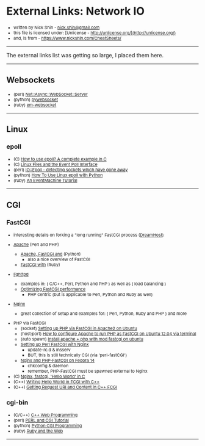 # External Links: Network IO

- written by Nick Shin - nick.shin@gmail.com
- this file is licensed under: [Unlicense - http://unlicense.org/](http://unlicense.org/)
- and, is from - <https://www.nickshin.com/CheatSheets/>

* * *

The external links list was getting so large, I placed them here.

* * *

## Websockets

- (perl) [Net::Async::WebSocket::Server](https://metacpan.org/pod/Net::Async::WebSocket::Server)
- (python) [pywebsocket](http://code.google.com/p/pywebsocket/)
- (ruby) [em-websocket](https://github.com/igrigorik/em-websocket)

* * *

## Linux

### epoll

- (C) [How to use epoll? A complete example in C](https://banu.com/blog/2/how-to-use-epoll-a-complete-example-in-c/)
- (C) [Linux Files and the Event Poll Interface](http://www.devshed.com/c/a/BrainDump/Linux-Files-and-the-Event-Poll-Interface/)
- (perl) [IO::Epoll - detecting sockets which have gone away](http://www.perlmonks.org/index.pl?node_id=646683)
- (python) [How To Use Linux epoll with Python](http://scotdoyle.com/python-epoll-howto.html)
- (ruby) [An EventMachine Tutorial](http://20bits.com/article/an-eventmachine-tutorial)

* * *

## CGI

### FastCGI

- interesting details on forking a "long running" FastCGI process ([DreamHost](http://wiki.dreamhost.com/Perl_FastCGI))

- [Apache](http://httpd.apache.org/mod_fcgid/mod/mod_fcgid.html) (Perl and PHP)
	- [Apache, FastCGI and](http://www.electricmonk.nl/docs/apache_fastcgi_python/apache_fastcgi_python.html) (Python)
		- also a nice overview of FastCGI
	- [FastCGI with](https://rubygems.org/gems/fcgi/) (Ruby)
- [lighttpd](http://redmine.lighttpd.net/projects/lighttpd/wiki/Docs_ModFastCGI)
	- examples in: ( C/C++, Perl, Python and PHP ) as well as ( load balancing )
	- [Optimizing FastCGI performance](http://redmine.lighttpd.net/projects/lighttpd/wiki/Docs_PerformanceFastCGI)
		- PHP centric (but is applicable to Perl, Python and Ruby as well)
- [Nginx](http://wiki.nginx.org/Configuration#FastCGI_examples)
	- great collection of setup and examples for: ( Perl, Python, Ruby and PHP ) and more
<!--
[//] # ( 	- [nginx pitfalls](http://wiki.nginx.org/Pitfalls) )
-->

- PHP via FastCGI
	- (socket) [Setting up PHP via FastCGI in Apache2 on Ubuntu](http://igor.gold.ac.uk/~mas01rwb/pages/apache-php-fastcgi.html)
	- (host:port) [How to configure Apache to run PHP as FastCGI on Ubuntu 12.04 via terminal](http://askubuntu.com/questions/378734/how-to-configure-apache-to-run-php-as-fastcgi-on-ubuntu-12-04-via-terminal)
	- (auto spawn) [Install apache + php with mod fastcgi on ubuntu](http://www.binarytides.com/install-apache-php-mod-fastcgi-ubuntu/)
	- [Setting up Perl FastCGI with Nginx](http://nginxlibrary.com/perl-fastcgi/)
		- update-rc.d & insserv
		- BUT, this is still technically CGI (via 'perl-fastCGI')
	- [Nginx and PHP-FastCGI on Fedora 14](https://library.linode.com/web-servers/nginx/php-fastcgi/fedora-14)
		- chkconfig &amp; daemon
		- remember, PHP-FastCGI must be spawned external to Nginx
- (C) [Nginx, fastcgi, 'Hello World' in C](http://www.kutukupret.com/2010/08/20/nginx-fastcgi-hello-world-in-c/)
- (C++) [Writing Hello World in FCGI with C++](http://chriswu.me/blog/writing-hello-world-in-fcgi-with-c-plus-plus/)
- (C++) [Getting Request URI and Content in C++ FCGI](http://chriswu.me/blog/getting-request-uri-and-content-in-c-plus-plus-fcgi/)

### cgi-bin

- (C/C++) [C++ Web Programming](http://www.tutorialspoint.com/cplusplus/cpp_web_programming.htm)
- (perl) [PERL and CGI Tutorial](http://www.tutorialspoint.com/perl/perl_cgi.htm)
- (python) [Python CGI Programming](http://www.tutorialspoint.com/python/python_cgi_programming.htm)
- (ruby) [Ruby and the Web](http://ruby-doc.com/docs/ProgrammingRuby/html/web.html)

<!--
[//] # (- (python) [CgiScripts - PythonInfo Wiki](http://wiki.python.org/moin/CgiScripts)                                )
[//] # (- (ruby) [Ruby Web Applications - CGI Programming](http://www.tutorialspoint.com/ruby/ruby_web_applications.htm) )
[//] # (- (ruby) [PLEAC-Ruby](http://pleac.sourceforge.net/pleac_ruby/cgiprogramming.html)                               )
-->

* * *




<style>
ul { font-size: 11px; }
</style>

